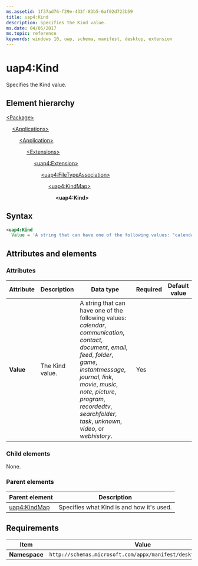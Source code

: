 ```yaml
---
ms.assetid: 1f37ad76-f29e-433f-83b5-6af02d723b59
title: uap4:Kind
description: Specifies the Kind value.
ms.date: 04/05/2017
ms.topic: reference
keywords: windows 10, uwp, schema, manifest, desktop, extension 
---
```


# uap4:Kind

Specifies the Kind value.

## Element hierarchy

[\<Package\>](element-package.md)

&nbsp;&nbsp;&nbsp;&nbsp;[\<Applications\>](element-applications.md)

&nbsp;&nbsp;&nbsp;&nbsp; &nbsp;&nbsp;&nbsp;&nbsp;[\<Application\>](element-application.md)

&nbsp;&nbsp;&nbsp;&nbsp; &nbsp;&nbsp;&nbsp;&nbsp; &nbsp;&nbsp;&nbsp;&nbsp;[\<Extensions\>](element-1-extensions.md)

&nbsp;&nbsp;&nbsp;&nbsp; &nbsp;&nbsp;&nbsp;&nbsp; &nbsp;&nbsp;&nbsp;&nbsp; &nbsp;&nbsp;&nbsp;&nbsp;[\<uap4:Extension\>](element-uap4-extension.md)

&nbsp;&nbsp;&nbsp;&nbsp; &nbsp;&nbsp;&nbsp;&nbsp; &nbsp;&nbsp;&nbsp;&nbsp; &nbsp;&nbsp;&nbsp;&nbsp; &nbsp;&nbsp;&nbsp;&nbsp;[\<uap4:FileTypeAssociation\>](element-uap4-filetypeassociation.md)

&nbsp;&nbsp;&nbsp;&nbsp; &nbsp;&nbsp;&nbsp;&nbsp; &nbsp;&nbsp;&nbsp;&nbsp; &nbsp;&nbsp;&nbsp;&nbsp; &nbsp;&nbsp;&nbsp;&nbsp; &nbsp;&nbsp;&nbsp;&nbsp;[\<uap4:KindMap\>](element-uap4-kindmap.md)

&nbsp;&nbsp;&nbsp;&nbsp; &nbsp;&nbsp;&nbsp;&nbsp; &nbsp;&nbsp;&nbsp;&nbsp; &nbsp;&nbsp;&nbsp;&nbsp; &nbsp;&nbsp;&nbsp;&nbsp; &nbsp;&nbsp;&nbsp;&nbsp; &nbsp;&nbsp;&nbsp;&nbsp;**\<uap4:Kind\>**

## Syntax

```xml
<uap4:Kind
  Value = 'A string that can have one of the following values: "calendar", "communication", "contact", "document", "email", "feed", "folder", "game", "instantmessage", "journal", "link", "movie", "music", "note", "picture", "program", "recordedtv", "searchfolder", "task", "unknown", "video", or "webhistory".'>
```

## Attributes and elements

### Attributes

| Attribute | Description | Data type | Required | Default value |
|-|-|-|-|-|
| **Value** | The Kind value. | A string that can have one of the following values: *calendar*, *communication*, *contact*, *document*, *email*, *feed*, *folder*, *game*, *instantmessage*, *journal*, *link*, *movie*, *music*, *note*, *picture*, *program*, *recordedtv*, *searchfolder*, *task*, *unknown*, *video*, or *webhistory*. | Yes |  |

### Child elements

None.

### Parent elements

| Parent element | Description |
|-|-|
| [uap4:KindMap](element-uap4-kindmap.md) | Specifies what Kind is and how it's used. |

## Requirements

| Item | Value |
|--|--|
| **Namespace** | `http://schemas.microsoft.com/appx/manifest/desktop/windows10/2` |
